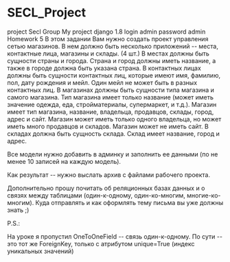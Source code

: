 # SECL_Project
project Secl Group
My project django 1.8
login admin
password admin
Homework 5
В этом задании Вам нужно создать проект управления сетью магазинов.
В нем должно быть несколько приложений -- места, контактные лица, магазины и склады. (4 шт.)
В местах должны быть сущности страны и города. Страна и город должны иметь название, а также в городе должна быть указана страна.
В контактных лицах должны быть сущности контактных лиц, которые имеют имя, фамилию, пол, дату рождения и мейл. Один мейл не может быть в разных контактных лиц.
В магазинах должны быть сущности типа магазина и самого магазина. Тип магазина имеет только название (может иметь значение одежда, еда, стройматериалы, супермаркет, и т.д.). Магазин имеет тип магазина, название, владельца, продавцов, склады, город, адрес и сайт. Магазин может иметь только одного владельца, но может иметь много продавцов и складов. Магазин может не иметь сайт.
В складах должна быть сущность склада. Склад имеет название, город и адрес.

Все модели нужно добавить в админку и заполнить ее данными (по не менее 10 записей на каждую модель).

Как результат -- нужно выслать архив с файлами рабочего проекта.

Дополнительно прошу почитать об реляционных базах данных и о связях между таблицами (один-к-одному, один-ко-многим, многие-ко-многим).
Куда отправлять и как оформлять тему письма вы уже должны знать ;)

P.S.:

На уроке я пропустил OneToOneField -- связь один-к-одному.
По сути -- это тот же ForeignKey, только с атрибутом unique=True (индекс уникальных значений)
